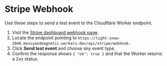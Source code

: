 # Stripe Webhook

Use these steps to send a test event to the Cloudflare Worker endpoint.

1. Visit the [Stripe dashboard webhook page](https://dashboard.stripe.com/test/webhooks).
2. Locate the endpoint pointing to `https://tight-snow-2840.messyandmagnetic.workers.dev/api/stripe/webhook`.
3. Click **Send test event** and choose any event type.
4. Confirm the response shows `{ "ok": true }` and that the Worker returns a 2xx status.
